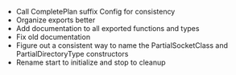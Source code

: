 * Call CompletePlan suffix Config for consistency
* Organize exports better
* Add documentation to all exported functions and types
* Fix old documentation
* Figure out a consistent way to name the PartialSocketClass and
  PartialDirectoryType constructors
* Rename start to initialize and stop to cleanup
